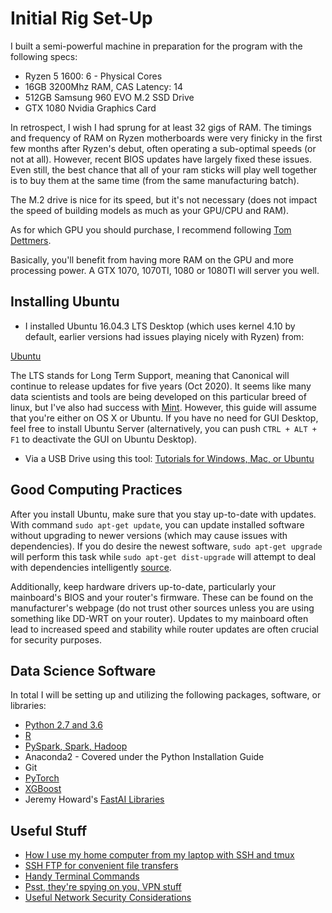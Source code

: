 # Initial Rig Set-Up

I built a semi-powerful machine in preparation for the program with the following specs:

* Ryzen 5 1600: 6 - Physical Cores
* 16GB 3200Mhz RAM, CAS Latency: 14
* 512GB Samsung 960 EVO M.2 SSD Drive
* GTX 1080 Nvidia Graphics Card

In retrospect, I wish I had sprung for at least 32 gigs of RAM.  The timings and frequency of RAM on Ryzen motherboards were very finicky in the first few months after Ryzen's debut, often operating a sub-optimal speeds (or not at all). However, recent BIOS updates have largely fixed these issues.  Even still, the best chance that all of your ram sticks will play well together is to buy them at the same time (from the same manufacturing batch).

The M.2 drive is nice for its speed, but it's not necessary (does not impact the speed of building models as much as your GPU/CPU and RAM).

As for which GPU you should purchase, I recommend following [Tom Dettmers](http://timdettmers.com/2017/04/09/which-gpu-for-deep-learning/).

Basically, you'll benefit from having more RAM on the GPU and more processing power.  A GTX 1070, 1070TI, 1080 or 1080TI will server you well.  

## Installing Ubuntu

* I installed Ubuntu 16.04.3 LTS Desktop (which uses kernel 4.10 by default, earlier versions had issues playing nicely with Ryzen) from:

[Ubuntu](https://www.ubuntu.com/download/desktop)

The LTS stands for Long Term Support, meaning that Canonical will continue to release updates for five years (Oct 2020).  It seems like many data scientists and tools are being developed on this particular breed of linux, but I've also had success with [Mint](https://linuxmint.com/).  However, this guide will assume that you're either on OS X or Ubuntu.  If you have no need for GUI Desktop, feel free to install Ubuntu Server (alternatively, you can push `CTRL + ALT + F1` to deactivate the GUI on Ubuntu Desktop).

* Via a USB Drive using this tool:
[Tutorials for Windows, Mac, or Ubuntu](https://tutorials.ubuntu.com/tutorial/tutorial-create-a-usb-stick-on-windows)

## Good Computing Practices

After you install Ubuntu, make sure that you stay up-to-date with updates.  With command `sudo apt-get update`, you can update installed software without upgrading to newer versions (which may cause issues with dependencies).  If you do desire the newest software, `sudo apt-get upgrade` will perform this task while `sudo apt-get dist-upgrade` will attempt to deal with dependencies intelligently [source](https://askubuntu.com/questions/222348/what-does-sudo-apt-get-update-do). 

Additionally, keep hardware drivers up-to-date, particularly your mainboard's BIOS and your router's firmware.  These can be found on the manufacturer's webpage (do not trust other sources unless you are using something like DD-WRT on your router).  Updates to my mainboard often lead to increased speed and stability while router updates are often crucial for security purposes.  

## Data Science Software

In total I will be setting up and utilizing the following packages, software, or libraries:

* [Python 2.7 and 3.6](python.md)
* [R]()
* [PySpark, Spark, Hadoop]()
* Anaconda2 - Covered under the Python Installation Guide
* Git
* [PyTorch]()
* [XGBoost](xgboost.md)
* Jeremy Howard's [FastAI Libraries](https://github.com/fastai/fastai)

## Useful Stuff

* [How I use my home computer from my laptop with SSH and tmux]()
* [SSH FTP for convenient file transfers]()
* [Handy Terminal Commands]()
* [Psst, they're spying on you, VPN stuff]()
* [Useful Network Security Considerations]()
